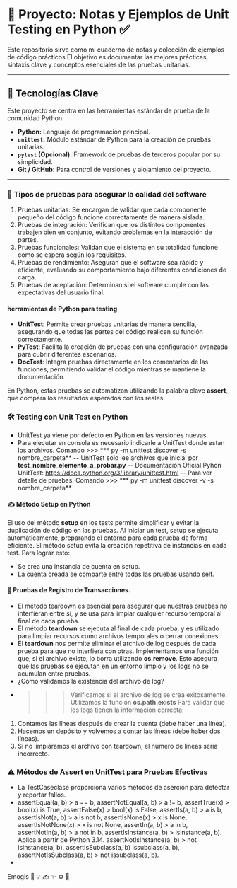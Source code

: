 # 🐍 Proyecto: Notas y Ejemplos de Unit Testing en Python ✅

Este repositorio sirve como mi cuaderno de notas y colección de ejemplos de código prácticos El objetivo es documentar las mejores prácticas, sintaxis clave y conceptos esenciales de las pruebas unitarias.

---

## 🚀 Tecnologías Clave

Este proyecto se centra en las herramientas estándar de prueba de la comunidad Python.

* **Python:** Lenguaje de programación principal.
* **`unittest`:** Módulo estándar de Python para la creación de pruebas unitarias.
* **`pytest` (Opcional):** Framework de pruebas de terceros popular por su simplicidad.
* **Git / GitHub:** Para control de versiones y alojamiento del proyecto.

---

### 📝 Tipos de pruebas para asegurar la calidad del software

1. Pruebas unitarias: Se encargan de validar que cada componente pequeño del código funcione correctamente de manera aislada.
2. Pruebas de integración: Verifican que los distintos componentes trabajen bien en conjunto, evitando problemas en la interacción de partes.
3. Pruebas funcionales: Validan que el sistema en su totalidad funcione como se espera según los requisitos.
4. Pruebas de rendimiento: Aseguran que el software sea rápido y eficiente, evaluando su comportamiento bajo diferentes condiciones de carga.
5. Pruebas de aceptación: Determinan si el software cumple con las expectativas del usuario final.

#### herramientas de Python para testing  
- **UnitTest**: Permite crear pruebas unitarias de manera sencilla, asegurando que todas las partes del código realicen su función correctamente.
- **PyTest**: Facilita la creación de pruebas con una configuración avanzada para cubrir diferentes escenarios.
- **DocTest**: Integra pruebas directamente en los comentarios de las funciones, permitiendo validar el código mientras se mantiene la documentación.

En Python, estas pruebas se automatizan utilizando la palabra clave **assert**, que compara los resultados esperados con los reales.

### 🛠️ Testing con Unit Test en Python
- UnitTest ya viene por defecto en Python en las versiones nuevas.
- Para ejecutar en consola es necesario indicarle a UnitTest donde estan los archivos.
  Comando >>> *** py -m unittest discover -s nombre_carpeta**
-- UnitTest solo lee archivos que inicial por **test_nombre_elemento_a_probar.py**
-- Documentación Oficial Pyhon UnitTest: https://docs.python.org/3/library/unittest.html
-- Para ver detalle de pruebas: Comando >>> *** py -m unittest discover -v -s nombre_carpeta**

#### ✍️ Método Setup en Python
El uso del método **setup** en los tests permite simplificar y evitar la duplicación de código en las pruebas. Al iniciar un test, setup se ejecuta automáticamente, preparando el entorno para cada prueba de forma eficiente. 
El método setup evita la creación repetitiva de instancias en cada test. Para lograr esto:
- Se crea una instancia de cuenta en setup.
- La cuenta creada se comparte entre todas las pruebas usando self.

#### 🧠 Pruebas de Registro de Transacciones.
- El método teardown es esencial para asegurar que nuestras pruebas no interfieran entre sí, y se usa para limpiar cualquier recurso temporal al final de cada prueba.
- El método **teardown** se ejecuta al final de cada prueba, y es utilizado para limpiar recursos como archivos temporales o cerrar conexiones.
- El **teardown** nos permite eliminar el archivo de log después de cada prueba para que no interfiera con otras. Implementamos una función que, si el archivo existe, lo borra utilizando **os.remove**. Esto asegura que las pruebas se ejecutan en un entorno limpio y los logs no se acumulan entre pruebas.
- ¿Cómo validamos la existencia del archivo de log?
- >>> Verificamos si el archivo de log se crea exitosamente. Utilizamos la función **os.path.exists**
Para validar que los logs tienen la información correcta: 
1. Contamos las líneas después de crear la cuenta (debe haber una línea).
2. Hacemos un depósito y volvemos a contar las líneas (debe haber dos líneas).
3. Si no limpiáramos el archivo con teardown, el número de líneas sería incorrecto.

### ⚠️ Métodos de Assert en UnitTest para Pruebas Efectivas

- La TestCaseclase proporciona varios métodos de aserción para detectar y reportar fallos.
- assertEqual(a, b) > a == b,  assertNotEqual(a, b) > a != b, assertTrue(x) > bool(x) is True, 
  assertFalse(x) > bool(x) is False,   assertIs(a, b) > a is b, assertIsNot(a, b) > a is not b,
  assertIsNone(x) > x is None, assertIsNotNone(x) > x is not None, assertIn(a, b) > a in b,
  assertNotIn(a, b) > a not in b, assertIsInstance(a, b) > isinstance(a, b).
  Aplica a partir de Python 3.14. 
  assertNotIsInstance(a, b) > not isinstance(a, b), assertIsSubclass(a, b) issubclass(a, b),
  assertNotIsSubclass(a, b) > not issubclass(a, b).
- 
   


Emogis 
 📝 💡 ✍️  ✨ ⚙️ 🐛